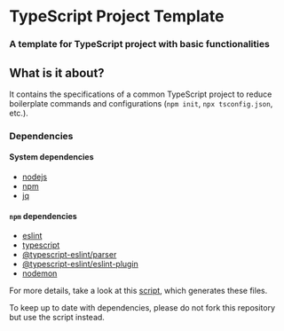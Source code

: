 # TypeScript Project Template

### A template for TypeScript project with basic functionalities

## What is it about?

It contains the specifications of a common TypeScript project to reduce boilerplate commands and configurations (`npm init`, `npx tsconfig.json`, etc.).

### Dependencies

#### System dependencies

- [nodejs](https://nodejs.org/en/)
- [npm](https://www.npmjs.com/)
- [jq](https://stedolan.github.io/jq/)

#### `npm` dependencies

- [eslint](https://eslint.org)
- [typescript](https://www.typescriptlang.org)
- [@typescript-eslint/parser](https://www.npmjs.com/package/@typescript-eslint/parser)
- [@typescript-eslint/eslint-plugin](https://github.com/typescript-eslint/typescript-eslint)
- [nodemon](https://nodemon.io/)

For more details, take a look at this [script](https://gist.github.com/airglow923/15b71359a62f262167d38de8f59269f1), which generates these files.

To keep up to date with dependencies, please do not fork this repository but use the script instead.
